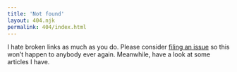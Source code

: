 ```yaml
---
title: 'Not found'
layout: 404.njk
permalink: 404/index.html
---
```


I hate broken links as much as you do. Please consider [filing an issue](https://github.com/pepelsbey/pepelsbey.dev/issues) so this won’t happen to anybody ever again. Meanwhile, have a look at some articles I have.
